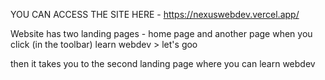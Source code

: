 YOU CAN ACCESS THE SITE HERE - https://nexuswebdev.vercel.app/

Website has two landing pages - home page and another page when you click (in the toolbar) learn webdev > let's goo 

then it takes you to the second landing page where you can learn webdev